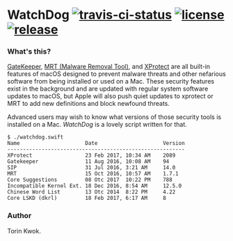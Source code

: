 # WatchDog [![travis-ci-status](https://travis-ci.org/TorinKwok/WatchDog.svg?branch=master)](https://travis-ci.org/TorinKwok/WatchDog) [![license](https://img.shields.io/github/license/mashape/apistatus.svg)](./LICENSE) [![release](https://img.shields.io/github/release/TorinKwok/WatchDog.svg)](https://github.com/TorinKwok/WatchDog/releases)

### What's this?

[GateKeeper](https://en.wikipedia.org/wiki/Gatekeeper_(macOS)), [MRT (Malware Removal Tool)](https://support.apple.com/kb/PH25087?locale=en_US), and [XProtect](https://www.howtogeek.com/217043/xprotect-explained-how-your-macs-built-in-anti-malware-works/) are all built-in features of macOS designed to prevent malware threats and other nefarious software from being installed or used on a Mac. These security features exist in the background and are updated with regular system software updates to macOS, but Apple will also push quiet updates to xprotect or MRT to add new definitions and block newfound threats.

Advanced users may wish to know what versions of those security tools is installed on a Mac. *WatchDog* is a lovely script written for that.

```
$ ./watchdog.swift
Name                     Date                     Version     
---------------------------------------------------------
XProtect                 23 Feb 2017, 10:34 AM    2089        
Gatekeeper               11 Aug 2016, 10:08 AM    94          
SIP                      31 Jul 2016, 3:21 AM     14.0        
MRT                      15 Oct 2016, 10:57 AM    1.7.1       
Core Suggestions         08 Otc 2017  10:22 PM    788
Incompatible Kernel Ext. 18 Dec 2016, 8:54 AM     12.5.0     
Chinese Word List        13 Otc 2014  8:22 PM     4.22
Core LSKD (dkrl)         18 Feb 2017, 6:17 AM     8  
```

### Author
Torin Kwok.
